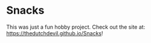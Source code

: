 # Snacks

This was just a fun hobby project. Check out the site at: https://thedutchdevil.github.io/Snacks!
